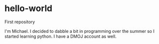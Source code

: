 # hello-world
First repository

I'm Michael. I decided to dabble a bit in programming over the summer so I started learning python. I have a DMOJ account as well.
